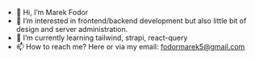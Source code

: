 - 👋 Hi, I’m Marek Fodor
- 👀 I’m interested in frontend/backend development but also little bit of design and server administration.
- 🌱 I’m currently learning tailwind, strapi, react-query
- 📫 How to reach me? Here or via my email: fodormarek5@gmail.com
